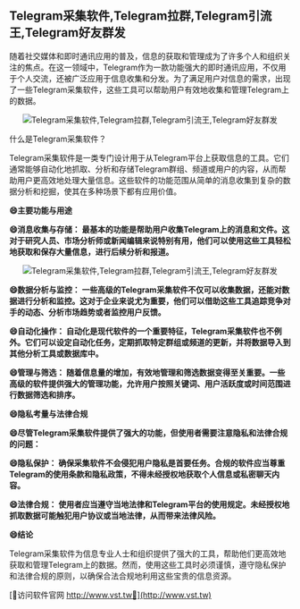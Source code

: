 ## **Telegram采集软件,Telegram拉群,Telegram引流王,Telegram好友群发**

随着社交媒体和即时通讯应用的普及，信息的获取和管理成为了许多个人和组织关注的焦点。在这一领域中，Telegram作为一款功能强大的即时通讯应用，不仅用于个人交流，还被广泛应用于信息收集和分发。为了满足用户对信息的需求，出现了一些Telegram采集软件，这些工具可以帮助用户有效地收集和管理Telegram上的数据。

 <center><img src="https://vst.tw/MP4/tuiguang/png/6.png" alt="Telegram采集软件,Telegram拉群,Telegram引流王,Telegram好友群发"></center>

什么是Telegram采集软件？

Telegram采集软件是一类专门设计用于从Telegram平台上获取信息的工具。它们通常能够自动化地抓取、分析和存储Telegram群组、频道或用户的内容，从而帮助用户更高效地处理大量信息。这些软件的功能范围从简单的消息收集到复杂的数据分析和挖掘，使其在多种场景下都有应用价值。

**😄主要功能与用途**

**😄消息收集与存储： 最基本的功能是帮助用户收集Telegram上的消息和文件。这对于研究人员、市场分析师或新闻编辑来说特别有用，他们可以使用这些工具轻松地获取和保存大量信息，进行后续分析和报道。**

 <center><img src="https://vst.tw/MP4/tuiguang/png/3.png" alt="Telegram采集软件,Telegram拉群,Telegram引流王,Telegram好友群发"></center>

**😄数据分析与监控： 一些高级的Telegram采集软件不仅可以收集数据，还能对数据进行分析和监控。这对于企业来说尤为重要，他们可以借助这些工具追踪竞争对手的动态、分析市场趋势或者监控用户反馈。**

**😄自动化操作： 自动化是现代软件的一个重要特征，Telegram采集软件也不例外。它们可以设定自动化任务，定期抓取特定群组或频道的更新，并将数据导入到其他分析工具或数据库中。**

**😄管理与筛选： 随着信息量的增加，有效地管理和筛选数据变得至关重要。一些高级的软件提供强大的管理功能，允许用户按照关键词、用户活跃度或时间范围进行数据筛选和排序。**

**😄隐私考量与法律合规**

**😄尽管Telegram采集软件提供了强大的功能，但使用者需要注意隐私和法律合规的问题：**

**😄隐私保护： 确保采集软件不会侵犯用户隐私是首要任务。合规的软件应当尊重Telegram的使用条款和隐私政策，不得未经授权地获取个人信息或私密聊天内容。**

**😄法律合规： 使用者应当遵守当地法律和Telegram平台的使用规定。未经授权地抓取数据可能触犯用户协议或当地法律，从而带来法律风险。**

**😄结论**

Telegram采集软件为信息专业人士和组织提供了强大的工具，帮助他们更高效地获取和管理Telegram上的数据。然而，使用这些工具时必须谨慎，遵守隐私保护和法律合规的原则，以确保合法合规地利用这些宝贵的信息资源。


[👻访问软件官网 http://www.vst.tw👻](http://www.vst.tw)
